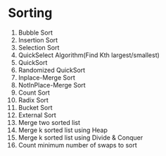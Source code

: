 # Sorting

1) Bubble Sort
2) Insertion Sort
3) Selection Sort
4) QuickSelect Algorithm(Find Kth largest/smallest)
5) QuickSort
6) Randomized QuickSort
7) Inplace-Merge Sort
8) NotInPlace-Merge Sort
9) Count Sort
10) Radix Sort
11) Bucket Sort
12) External Sort
13) Merge two sorted list
14) Merge k sorted list using Heap
15) Merge k sorted list using Divide & Conquer
16) Count minimum number of swaps to sort 
